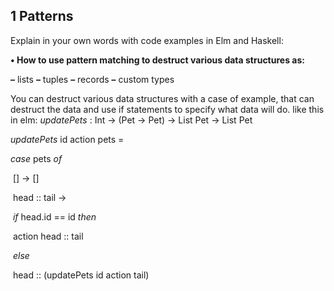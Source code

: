 ## **1  Patterns** 

 

Explain in your own words with code examples in Elm and Haskell: 

 

 

**• How to use pattern matching to destruct various data structures as:**

**–** lists 
 **–** tuples 
 **–** records 
 **–** custom types 

You can destruct various data structures with a case of example, that can destruct the data and use if statements to specify what data will do.
like this in elm: 
 *updatePets* : Int -> (Pet -> Pet) -> List Pet -> List Pet

*updatePets* id action pets =

  *case* pets *of*

​    [] -> []

​    head :: tail ->

​      *if* head.id == id *then*

​        action head :: tail

​      *else*

​        head :: (updatePets id action tail)